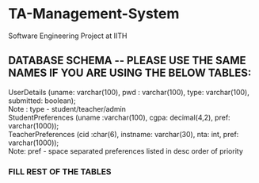 # TA-Management-System
Software Engineering Project at IITH

## DATABASE SCHEMA -- PLEASE USE THE SAME NAMES IF YOU ARE USING THE BELOW TABLES:
UserDetails (uname: varchar(100), pwd : varchar(100), type: varchar(100), submitted: boolean);  
Note : type - student/teacher/admin  
StudentPreferences (uname :varchar(100), cgpa: decimal(4,2), pref: varchar(1000));  
TeacherPreferences (cid :char(6), instname: varchar(30), nta: int, pref: varchar(1000));  
Note: pref - space separated preferences listed in desc order of priority  

### FILL REST OF THE TABLES
